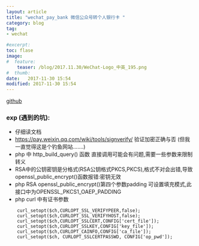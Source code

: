 ```yaml
---
layout: article
title: "wechat_pay_bank 微信公众号转个人银行卡 "
category: blog
tag:
- wechat 

#excerpt:
toc: flase
image:
#  feature:
    teaser: /blog/2017.11.30/WeChat-Logo_中英_195.png
#  thumb:
date:   2017-11-30 15:54
modified: 2017-11-30 15:54
---
```




[github](https://github.com/NominationP/wechat_pay_bank)


### exp (遇到的坑):

- 仔细读文档
- https://pay.weixin.qq.com/wiki/tools/signverify/ 验证加密正确与否 (但我一直觉得这是个钓鱼网站.......)
- php 中 http_build_query() 函数 直接调用可能会有问题,需要一些参数来限制转义
- RSA中的公钥密钥是分格式(RSA公钥格式PKCS,PKCS),格式不对会出错,导致openssl_public_encrypt()函数报错:密钥无效
- php RSA openssl_public_encrypt()第四个参数padding 可设置填充模式,此接口中为OPENSSL_PKCS1_OAEP_PADDING
- php curl 中有证书参数
```
    curl_setopt($ch,CURLOPT_SSL_VERIFYPEER,false);
    curl_setopt($ch,CURLOPT_SSL_VERIFYHOST,false);
    curl_setopt($ch,CURLOPT_SSLCERT,CONFIG['cert_file']);
    curl_setopt($ch,CURLOPT_SSLKEY,CONFIG['key_file']);
    curl_setopt($ch,CURLOPT_CAINFO,CONFIG['ca_file']); 
    curl_setopt($ch, CURLOPT_SSLCERTPASSWD, CONFIG['op_pwd']);
```





